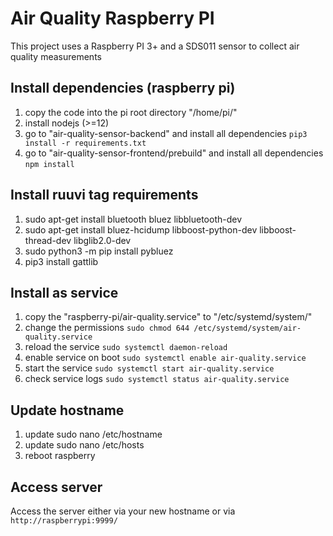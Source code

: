 # Air Quality Raspberry PI

This project uses a Raspberry PI 3+ and a SDS011 sensor to collect air quality measurements

## Install dependencies (raspberry pi)
1. copy the code into the pi root directory "/home/pi/"
1. install nodejs (>=12)
1. go to "air-quality-sensor-backend" and install all dependencies ```pip3 install -r requirements.txt```
1. go to "air-quality-sensor-frontend/prebuild" and install all dependencies ```npm install```

## Install ruuvi tag requirements
1. sudo apt-get install bluetooth bluez libbluetooth-dev
1. sudo apt-get install bluez-hcidump libboost-python-dev libboost-thread-dev libglib2.0-dev
1. sudo python3 -m pip install pybluez
1. pip3 install gattlib

## Install as service
1. copy the "raspberry-pi/air-quality.service" to "/etc/systemd/system/"
1. change the permissions ```sudo chmod 644 /etc/systemd/system/air-quality.service```
1. reload the service ```sudo systemctl daemon-reload```
1. enable service on boot ```sudo systemctl enable air-quality.service```
1. start the service ```sudo systemctl start air-quality.service```
1. check service logs ```sudo systemctl status air-quality.service```

## Update hostname
1. update sudo nano /etc/hostname
1. update sudo nano /etc/hosts
1. reboot raspberry

## Access server
Access the server either via your new hostname or via ```http://raspberrypi:9999/```

